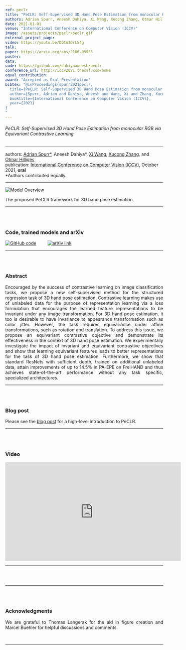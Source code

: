 ```yaml
---
ref: peclr
title: "PeCLR: Self-Supervised 3D Hand Pose Estimation from monocular RGB via Equivariant Contrastive Learning"
authors: Adrian Spurr, Aneesh Dahiya, Xi Wang, Xucong Zhang, Otmar Hilliges
date: 2021-01-01
venue: "International Conference on Computer Vision (ICCV)"
image: /assets/projects/peclr/peclr.gif
external_project_page: 
video: https://youtu.be/DQtWIGrL54g
talk: 
paper: https://arxiv.org/abs/2106.05953
poster: 
data: 
code: https://github.com/dahiyaaneesh/peclr
conference_url: http://iccv2021.thecvf.com/home
equal_contribution: 
award: "Accepted as Oral Presentation"
bibtex: "@inProceedings{spurr2021peclr,
  title={PeCLR: Self-Supervised 3D Hand Pose Estimation from monocular RGB via Equivariant Contrastive Learning},
  author={Spurr, Adrian and Dahiya, Aneesh and Wang, Xi and Zhang, Xucong and Hilliges, Otmar},
  booktitle={International Conference on Computer Vision (ICCV)},
  year={2021}
}
"
---
```


<h6>PeCLR: Self-Supervised 3D Hand Pose Estimation from monocular RGB via Equivariant Contrastive Learning</h6>
<hr />

<div class="fullcol">
    <div class="teaser-info-projectpage">
            <span class="normalcap">authors:</span>
            <span class="authorcap">
                <nobr><a href="/people/spurra/" title="Adrian Spurr">Adrian Spurr*</a>, </nobr>
                <nobr> Aneesh Dahiya*, </nobr>
                <nobr><a href="/people/xiwang/" title="Xi Wang">Xi Wang</a>, </nobr>
                <nobr><a href="/people/zhang/" title="Xucong Zhang">Xucong Zhang</a>, </nobr>
		        and
                <nobr><a href="/people/hilliges/" title="Otmar Hilliges">Otmar Hilliges</a> </nobr>
            </span>
            <br/>
            <span class="normalcap"><nobr>publication: </nobr></span>
            <span class="authorcap">
                <a class="a-text-ext" href="http://iccv2021.thecvf.com/home" target="_blank" title="ICCV 2021">International Conference on Computer Vision (ICCV)</a>, October 2021, <b>oral</b>
                <br/>
                *Authors contributed equally.
            </span>
	<br/>
        <hr />
    </div>
</div>

<div class="fullcol">
    <img class="fullcol" src="<?php ait_root_dir();?>projects/2021/peclr/peclr.gif" alt="Model Overview" />
    <div class="fullcol">
        <p align="justify">
            <span class="figurecap">
            The proposed PeCLR framework for 3D hand pose estimation.
           </span>
        </p>
        <hr />
        <br/>
        <br/>
    </div>
</div>

<div class="fullcol">
    <h3>Code, trained models and arXiv</h3>
    <p align="justify">
<a href="https://github.com/dahiyaaneesh/peclr" title="GitHub Code"><img alt="GitHub code" src="<?php ait_root_dir();?>projects/2021/peclr/github_logo.png"></a>
&emsp;&emsp;
<a href="https://arxiv.org/abs/2106.05953" title="arXiv"><img alt="arXiv link" src="<?php ait_root_dir();?>projects/2021/peclr/arxiv-logo-small.png"></a>
<br/>
<hr />
    <br/>
    <br/>
</div>

<div class="fullcol">
    <h3>Abstract</h3>
    <p align="justify">
Encouraged by the success of contrastive learning on image classification tasks, we propose a new self-supervised method for the structured regression task of 3D hand pose estimation.
Contrastive learning makes use of unlabeled data for the purpose of representation learning via a loss formulation that encourages the learned feature representations to be invariant under any image transformation.
For 3D hand pose estimation, it too is desirable to have invariance to appearance transformation such as color jitter. 
However, the task requires equivariance under affine transformations, such as rotation and translation.
To address this issue, we propose an equivariant contrastive objective and demonstrate its effectiveness in the context of 3D hand pose estimation.
We experimentally investigate the impact of invariant and equivariant contrastive objectives and show that learning equivariant features leads to better representations for the task of 3D hand pose estimation. 
Furthermore, we show that standard ResNets with sufficient depth, trained on additional unlabeled data, attain improvements of up to 14.5% in PA-EPE on FreiHAND and thus achieves state-of-the-art performance without any task specific, specialized architectures.
<hr />
    <br/>
    <br/>
</div>


<div class="fullcol">
    <h3>Blog post</h3>
    <p align="justify">
Please see the <a href="https://eth-ait.medium.com/peclr-leverage-unlabeled-pose-data-with-pose-equivariant-contrastive-learning-2ca624083614">blog post</a> for a high-level introduction to PeCLR.
<hr />
    <br/>
    <br/>
</div>



<div class="fullcol">
<h3>Video</h3>
    <div class="video">
      <iframe width="560" height="315" src="https://www.youtube.com/embed/DQtWIGrL54g" frameborder="0" allow="accelerometer; autoplay; encrypted-media; gyroscope; picture-in-picture" allowfullscreen></iframe>
    </p>
    <hr />
    <br/>
    <br/>
</div>



<div class="fullcol">
<hr />
    <br/>
    <br/>
</div>


<div class="fullcol">
    <h3>Acknowledgments</h3>
    <p align="justify">
    We are grateful to Thomas Langerak for the aid in figure creation and Marcel Buehler for helpful discussions and comments.
    </p>
    <center>
    </center>
    <br/>
    <hr />
    <br/>
    <br/>
</div>

